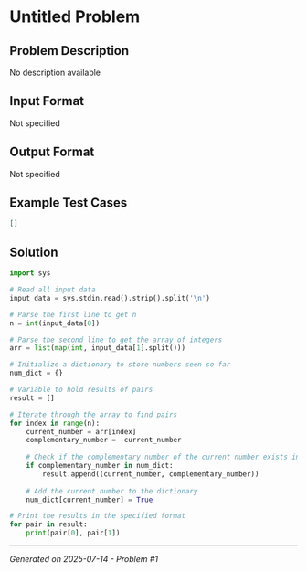 # Untitled Problem

## Problem Description
No description available

## Input Format
Not specified

## Output Format
Not specified

## Example Test Cases
```json
[]
```

## Solution
```python
import sys

# Read all input data
input_data = sys.stdin.read().strip().split('\n')

# Parse the first line to get n
n = int(input_data[0])

# Parse the second line to get the array of integers
arr = list(map(int, input_data[1].split()))

# Initialize a dictionary to store numbers seen so far
num_dict = {}

# Variable to hold results of pairs
result = []

# Iterate through the array to find pairs
for index in range(n):
    current_number = arr[index]
    complementary_number = -current_number
    
    # Check if the complementary number of the current number exists in the dict
    if complementary_number in num_dict:
        result.append((current_number, complementary_number))
    
    # Add the current number to the dictionary
    num_dict[current_number] = True

# Print the results in the specified format
for pair in result:
    print(pair[0], pair[1])
```

---
*Generated on 2025-07-14 - Problem #1*